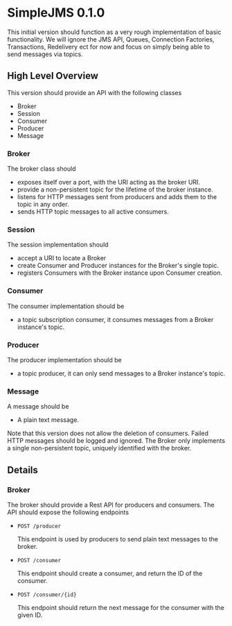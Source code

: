 # SimpleJMS 0.1.0

This initial version should function as a very rough implementation of basic functionality.  We will ignore the JMS API,
Queues, Connection Factories, Transactions, Redelivery ect for now and focus on simply being able to send messages via
topics.

## High Level Overview
This version should provide an API with the following classes
+   Broker
+   Session
+   Consumer
+   Producer
+   Message
    
### Broker
The broker class should
+   exposes itself over a port, with the URI acting as the broker URI.
+   provide a non-persistent topic for the lifetime of the broker instance.
+   listens for HTTP messages sent from producers and adds them to the topic in any order.
+   sends HTTP topic messages to all active consumers.
    
### Session
The session implementation should
+   accept a URI to locate a Broker
+   create Consumer and Producer instances for the Broker's single topic.
+   registers Consumers with the Broker instance upon Consumer creation.

### Consumer
The consumer implementation should be
+   a topic subscription consumer, it consumes messages from a Broker instance's topic.

### Producer
The producer implementation should be
+   a topic producer, it can only send messages to a Broker instance's topic.

### Message
A message should be
+   A plain text message.

Note that this version does not allow the deletion of consumers.  Failed HTTP messages should be logged and ignored.
The Broker only implements a single non-persistent topic, uniquely identified with the broker.

## Details

### Broker
The broker should provide a Rest API for producers and consumers.
The API should expose the following endpoints
+   `POST /producer`

    This endpoint is used by producers to send plain text messages to the broker.
+   `POST /consumer`

    This endpoint should create a consumer, and return the ID of the consumer.
    
+   `POST /consumer/{id}`

    This endpoint should return the next message for the consumer with the given ID.